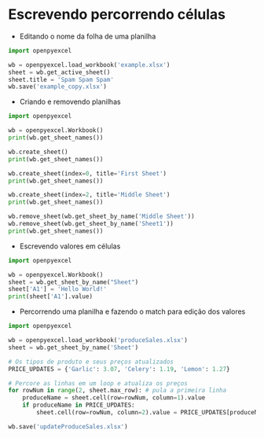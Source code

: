 # Escrevendo percorrendo células

- Editando o nome da folha de uma planilha

```python
import openpyexcel

wb = openpyexcel.load_workbook('example.xlsx')
sheet = wb.get_active_sheet()
sheet.title = 'Spam Spam Spam'
wb.save('example_copy.xlsx')
```

- Criando e removendo planilhas

```python
import openpyexcel

wb = openpyexcel.Workbook()
print(wb.get_sheet_names())

wb.create_sheet()
print(wb.get_sheet_names())

wb.create_sheet(index=0, title='First Sheet')
print(wb.get_sheet_names())

wb.create_sheet(index=2, title='Middle Sheet')
print(wb.get_sheet_names())

wb.remove_sheet(wb.get_sheet_by_name('Middle Sheet'))
wb.remove_sheet(wb.get_sheet_by_name('Sheet1'))
print(wb.get_sheet_names())
```

- Escrevendo valores em células

```python
import openpyexcel

wb = openpyexcel.Workbook()
sheet = wb.get_sheet_by_name("Sheet")
sheet['A1'] = 'Hello World!'
print(sheet['A1'].value)
```

- Percorrendo uma planilha e fazendo o match para edição dos valores

```python
import openpyexcel

wb = openpyexcel.load_workbook('produceSales.xlsx')
sheet = wb.get_sheet_by_name('Sheet')

# Os tipos de produto e seus preços atualizados
PRICE_UPDATES = {'Garlic': 3.07, 'Celery': 1.19, 'Lemon': 1.27}

# Percore as linhas em um loop e atualiza os preços
for rowNum in range(2, sheet.max_row): # pula a primeira linha
    produceName = sheet.cell(row=rowNum, column=1).value
    if produceName in PRICE_UPDATES:
        sheet.cell(row=rowNum, column=2).value = PRICE_UPDATES[produceName]

wb.save('updateProduceSales.xlsx')
```